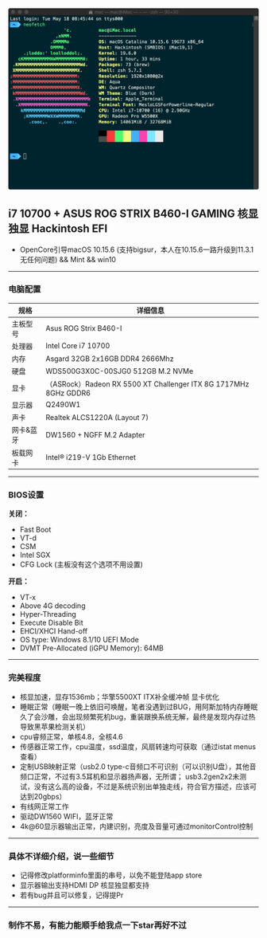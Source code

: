 <img src="images/neofetch.png">

## i7 10700 + ASUS ROG STRIX B460-I GAMING 核显 独显 Hackintosh EFI

- OpenCore引导macOS 10.15.6 (支持bigsur，本人在10.15.6一路升级到11.3.1无任何问题) && Mint && win10

---


### 电脑配置

| 规格     | 详细信息                                     |
| -------- | ---------------------------------------- |
| 主板型号 | Asus ROG Strix B460-I             |
| 处理器   | Intel Core i7 10700           |
| 内存     | Asgard 32GB 2x16GB DDR4 2666Mhz                 |
| 硬盘     | WDS500G3X0C-00SJG0 512GB M.2 NVMe                  |
| 显卡 | （ASRock）Radeon RX 5500 XT Challenger ITX 8G 1717MHz 8GHz GDDR6                            |
| 显示器   | Q2490W1  |
| 声卡     | Realtek ALCS1220A (Layout 7)                    |
| 网卡&蓝牙     | DW1560 + NGFF M.2 Adapter                             |
| 板载网卡 | Intel® i219-V 1Gb Ethernet |
---

### BIOS设置

**关闭：**
- Fast Boot
- VT-d
- CSM
- Intel SGX
- CFG Lock (主板没有这个选项不用设置)

**开启：**
- VT-x
- Above 4G decoding
- Hyper-Threading
- Execute Disable Bit
- EHCI/XHCI Hand-off
- OS type: Windows 8.1/10 UEFI Mode
- DVMT Pre-Allocated (iGPU Memory): 64MB

---

### 完美程度
- 核显加速，显存1536mb；华擎5500XT ITX补全缓冲帧 显卡优化
- 睡眠正常（睡眠一晚上依旧可唤醒，笔者没遇到过BUG，用阿斯加特内存睡眠久了会沙雕，会出现频繁死机bug，重装跟换系统无解，最终是发现内存过热导致黑苹果检测关机）
- cpu睿频正常，单核4.8，全核4.6
- 传感器正常工作，cpu温度，ssd温度，风扇转速均可获取（通过istat menus查看）
- 定制USB映射正常（usb2.0 type-c音频口不可识别（可以识别U盘），其他音频口正常，不过有3.5耳机和显示器扬声器，无所谓；
  usb3.2gen2x2未测试，没有这么高的设备，不过是系统识别出单独走线，符合官方描述，应该可达到20gbps）
- 有线网正常工作
- 驱动DW1560 WIFI，蓝牙正常
- 4k@60显示器输出正常，内建识别，亮度及音量可通过monitorControl控制

---

### 具体不详细介绍，说一些细节
- 记得修改platforminfo里面的串号，以免不能登陆app store
- 显示器输出支持HDMI DP 核显独显都支持
- 若有bug并且可以修复，记得提Pr

---

### 制作不易，有能力能顺手给我点一下star再好不过
